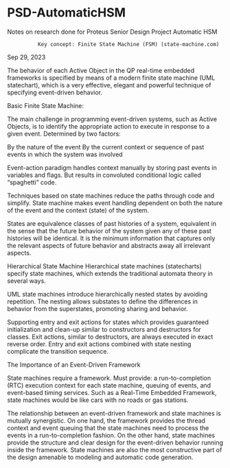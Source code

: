 # PSD-AutomaticHSM
Notes on research done for Proteus Senior Design Project Automatic HSM

              Key concept: Finite State Machine (FSM) (state-machine.com)

Sep 29, 2023

The behavior of each Active Object in the QP real-time embedded frameworks is specified by means of a modern finite state machine (UML statechart), which is a very effective, elegant and powerful technique of specifying event-driven behavior. 

Basic Finite State Machine: 

The main challenge in programming event-driven systems, such as Active Objects, is to identify the appropriate action to execute in response to a given event. Determined by two factors: 

By the nature of the event
By the current context or sequence of past events in which the system was involved

Event-action paradigm handles context manually by storing past events in variables and flags. But results in convoluted conditional logic called “spaghetti” code. 

Techniques based on state machines reduce the paths through code and simplify. State machine makes event handling dependent on both the nature of the event and the context (state) of the system. 

States are equivalence classes of past histories of a system, equivalent in the sense that the future behavior of the system given any of these past histories will be identical. It is the minimum information that captures only the relevant aspects of future behavior and abstracts away all irrelevant aspects.

Hierarchical State Machine
Hierarchical state machines (statecharts) specify state machines, which extends the traditional automata theory in several ways. 

UML state machines introduce hierarchically nested states by avoiding repetition. The nesting allows substates to define the differences in behavior from the superstates, promoting sharing and behavior.

Supporting entry and exit actions for states which provides guaranteed initialization and clean-up similar to constructors and destructors for classes. Exit actions, similar to destructors, are always executed in exact reverse order. Entry and exit actions combined with state nesting complicate the transition sequence.

The Importance of an Event-Driven Framework

State machines require a framework. Must provide: a run-to-completion (RTC) execution context for each state machine, queuing of events, and event-based timing services. Such as a Real-Time Embedded Framework, state machines would be like cars with no roads or gas stations. 

The relationship between an event-driven framework and state machines is mutually synergistic. On one hand, the framework provides the thread context and event queuing that the state machines need to process the events in a run-to-completion fashion. On the other hand, state machines provide the structure and clear design for the event-driven behavior running inside the framework. State machines are also the most constructive part of the design amenable to modeling and automatic code generation. 
